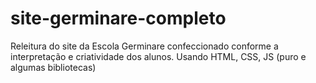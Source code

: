 # site-germinare-completo
Releitura do site da Escola Germinare confeccionado conforme a interpretação e criatividade dos alunos. Usando HTML, CSS, JS (puro e algumas bibliotecas)
